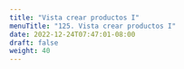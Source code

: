 ```yaml
---
title: "Vista crear productos I"
menuTitle: "125. Vista crear productos I"
date: 2022-12-24T07:47:01-08:00
draft: false
weight: 40
---
```

